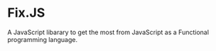 Fix.JS
========

A JavaScript libarary to get the most from JavaScript as a Functional programming language.